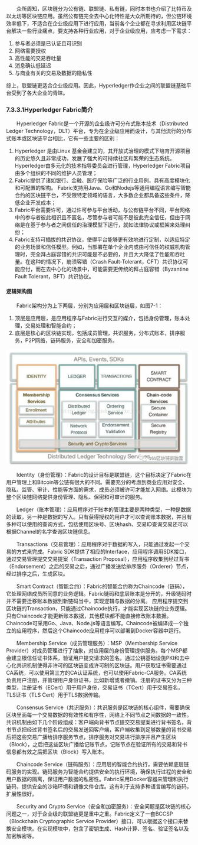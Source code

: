 &emsp;&emsp;众所周知，区块链分为公有链、联盟链、私有链，同时本书也介绍了比特币及以太坊等区块链应用。虽然公有链完全去中心化特性是大众所期待的，但公链环境效率低下，不适合在企业级应用下进行应用，当前各个企业都在寻求利用区块链平台解决一些行业痛点，要支持各种行业应用，对于企业级应用，应考虑一下需求：

1. 参与者必须是已认证且可识别
2. 网络需要授权
3. 高性能的交易吞吐量
4. 消息确认低延迟
5. 与商业有关的交易及数据的隐私性

综上，联盟链更适合企业级应用。因此，Hyperledger作企业之间的联盟链基础平台受到了各大企业的青睐。

### 7.3.3.1Hyperledger Fabric简介
&emsp;&emsp;Hyperledger Fabric是一个开源的企业级许可分布式账本技术（Distributed Ledger Technology，DLT）平台，专为在企业级应用而设计，与其他流行的分布式账本或区块链平台相比，它有一些主要的区别：

1. Hyperledger 是由Linux 基金会建立的，其开放式治理的模式下培育开源项目的历史悠久且非常成功，发展了强大的可持续社区和繁荣的生态系统。Hyperledger由多元化的技术指导委员会进行管理，Hyperledger Fabric项目由多个组织的不同的维护人员管理；
2. Fabric提供了诸如银行、金融、医疗保险等广泛的行业用例，具有高度模块化和可配置的架构。
Fabric支持用Java、Go和Nodejs等通用编程语言编写智能合约的区块链平台，不受限特定领域的语言，大多数企业都具备这些条件，降低企业开发成本；
3. Fabric平台需要许可，通过许可参与平台活动，与公有链平台不同，平台网络中的参与者彼此相识且不匿名，尽管参与者可能不是彼此完全信任，但由于网络是在基于参与者之间信任的治理模型下运行，就如法律协议或框架来处理纠纷；
4. Fabric支持可插拔的共识协议，使得平台能够更有效地进行定制，以适应特定的业务场景和信任模型。例如，当部署在单个企业内或由可信任的权威机构管理时，完全拜占庭容错的共识可能是不必要的，并且大大降低了性能和吞吐量。在这种的情况下，崩溃容错（Crash Fault-Tolerant，CFT）共识协议可能应付，而在去中心化的场景中，可能需要更传统的拜占庭容错（Byzantine Fault Tolerant，BFT）共识协议。

#### 逻辑架构图
&emsp;&emsp;Fabric架构分为上下两层，分别为应用层和区块链层，如图7-1：

1. 顶层是应用层，是应用程序与Fabric进行交互的媒介，包括身份管理，账本处理，交易处理和智能合约；
2. 底层是核心的区块链实现，包括成员管理，共识服务，分布式账本，排序服务，P2P网络，链码服务，安全和加密服务。
   
![图7-1 Hyperledger架构图](./figures/0733168.png)

&emsp;&emsp;Identity（身份管理）：Fabric的设计目标是联盟链，这个目标决定了Fabric在用户管理上和Bitcoin等公链有很大的不同。需要充分的考虑到商业应用对安全、隐私、监管、审计、性能等方面的需求，成员必须被许可才能加入网络。此模块为整个区块链网络提供身份管理、隐私、保密和可审计的服务。

&emsp;&emsp;Ledger（账本管理）：应用程序对于账本的管理主要是两种类型，一种是数据的读取，另一种是数据的写入。只有获得授权的用户才可以查询账本数据，并且有多种可以使用的查询方式，包括使用区块号、区块hash、交易ID查询交易还可以根据Channel的名字查询区块链信息。

&emsp;&emsp;Transactions（交易管理）：应用程序对于数据的写入，只能通过发起一个交易的方式来完成。Fabric SDK提供了相应的Interface，应用程序调用SDK接口，通过交易管理提交交易提案（Transaction Proposal），应用程序收集到经过背书（Endorsement）之后的交易之后，通过广播发送给排序服务（Orderer）节点，经过排序之后，生成区块。

&emsp;&emsp;Smart Contract（智能合约）：Fabric的智能合约称为Chaincode（链码），它处理网络成员所同意的业务逻辑。Fabric链码和底层账本是分开的，升级链码时并不需要迁移账本数据到新链码当中，实现逻辑与数据的分离。
应用程序提交到区块链的Transaction，只能通过Chaincode执行，才能实现区块链的业务逻辑。只有Chaincode才能更新账本数据，其他模块都不能直接修改账本数据。
Chaincode可采用Go、Java、Node.js等语言编写。Chaincode被编译成一个独立的应用程序，然后这个Chaincode应用程序可以部署到Docker容器中运行。

&emsp;&emsp;Membership Service（成员管理服务）：MSP（Membership Service Provider）对成员管理进行了抽象，对应用层的身份管理提供服务。每个MSP都会建立根信任证书体系，验证用户提交请求的签名。通过公钥基础设施PKI和去中心化共识机制使得非许可的区块链变成许可制的区块链。用户获取证书需要通过CA系统，可以使用第三方的CA认证系统，也可以使用Fabric-CA服务。CA系统负责用户注册，并管理用户身份证书，比如新增或者撤销。注册的证书又分为三种类型，注册证书（ECert）用于用户身份，交易证书（TCert）用于交易签名，TLS证书（TLS Cert）用于TLS数据传输。

&emsp;&emsp;Consensus Service（共识服务）：共识服务是区块链的核心组件，需要确保区块里面每一个交易数据的有效性和有序性，网络上不同节点之间数据的一致性。共识机制由如下几个阶段组成：客户端向背书节点提交交易提案进行背书签名，背书节点把经过背书签名后的交易发送回客户端，客户端收集到足够数量的背书交易后把这些交易广播给排序服务节点，排序服务对交易进行排序并且产生区块（Block），之后把这些区块广播给记账节点，记账节点在验证所有的交易和背书信息都有效之后把区块（Block）写入账本。

&emsp;&emsp;Chaincode Service（链码服务）：应用层的智能合约执行，需要依赖底层链码服务的实现。链码服务为智能合约提供安全的执行环境，确保执行过程的安全和用户数据的隔离，保证用户数据的私密性。Fabric采用Docker容器来管理和执行链码，提供安全的沙箱环境和镜像文件仓库。这有利于支持多种语言编写的链码，扩展性很好。

&emsp;&emsp;Security and Crypto Service（安全和加密服务）：安全问题是区块链的核心问题之一，对于企业级的联盟链更是重中之重。Fabric定义了一套BCCSP（Blockchain Cryptographic Service Provider）接口，可以根据这个接口来替换安全模块。在实现模块中，包含了密钥生成、Hash计算、签名、验证签名以及加密解密等。

